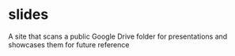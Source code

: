 # slides
A site that scans a public Google Drive folder for presentations and showcases them for future reference
